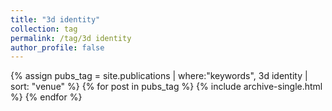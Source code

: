 ```yaml
---
title: "3d identity"
collection: tag
permalink: /tag/3d identity
author_profile: false
---
```

{% assign pubs_tag = site.publications | where:"keywords", 3d identity | sort: "venue" %}
{% for post in pubs_tag %}
  {% include archive-single.html %}
{% endfor %}
